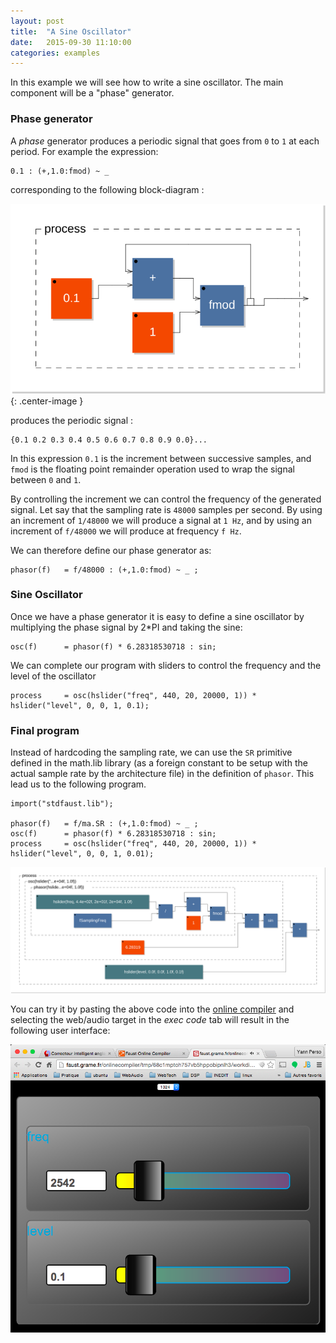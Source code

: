 ```yaml
---
layout: post
title:  "A Sine Oscillator"
date:   2015-09-30 11:10:00
categories: examples
---
```


In this example we will see how to write a sine oscillator. The main component will be a "phase" generator.

### Phase generator

A _phase_ generator produces a periodic signal that goes from `0` to `1` at each period. For example the expression:

    0.1 : (+,1.0:fmod) ~ _

corresponding to the following block-diagram :

![oscillator](/images/phasor.svg){: .center-image }

produces the periodic signal :

    {0.1 0.2 0.3 0.4 0.5 0.6 0.7 0.8 0.9 0.0}...

In this expression `0.1` is the increment between successive samples, and `fmod` is the floating point remainder operation used to wrap the signal between `0` and `1`.

By controlling the increment we can control the frequency of the generated signal. Let say that the sampling rate is `48000` samples per second. By using an increment of `1/48000` we will produce a signal at `1 Hz`, and by using an increment of `f/48000` we will produce at frequency `f Hz`.

We can therefore define our phase generator as:

    phasor(f)   = f/48000 : (+,1.0:fmod) ~ _ ;

### Sine Oscillator

Once we have a phase generator it is easy to define a sine oscillator by multiplying the phase signal by 2*PI and taking the sine:

    osc(f)      = phasor(f) * 6.28318530718 : sin;

We can complete our program with sliders to control the frequency and the level of the oscillator

    process     = osc(hslider("freq", 440, 20, 20000, 1)) * hslider("level", 0, 0, 1, 0.1);

### Final program

Instead of hardcoding the sampling rate, we can use the `SR` primitive defined in the  math.lib library (as a foreign constant to be setup with the actual sample rate by the architecture file) in the definition of `phasor`. This lead us to the following program.

    import("stdfaust.lib");

    phasor(f)   = f/ma.SR : (+,1.0:fmod) ~ _ ;
    osc(f)      = phasor(f) * 6.28318530718 : sin;
    process     = osc(hslider("freq", 440, 20, 20000, 1)) * hslider("level", 0, 0, 1, 0.01);

![oscillator](/images/osc.svg)

You can try it by pasting the above code into the [online compiler](/onlinecompiler) and selecting the web/audio target in the _exec code_ tab will result in the following user interface:

![userinterface](/images/osc-ui.png)
